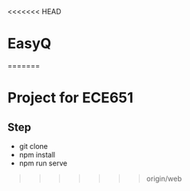 <<<<<<< HEAD
# EasyQ
=======
# Project for ECE651
## Step
- git clone
- npm install
- npm run serve
>>>>>>> origin/web
